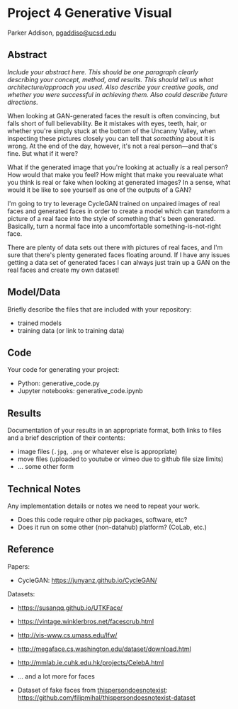 # Project 4 Generative Visual

Parker Addison, pgaddiso@ucsd.edu

## Abstract

*Include your abstract here. This should be one paragraph clearly describing your concept, method, and results. This should tell us what architecture/approach you used. Also describe your creative goals, and whether you were successful in achieving them. Also could describe future directions.*

When looking at GAN-generated faces the result is often convincing, but falls short of full believability.  Be it mistakes with eyes, teeth, hair, or whether you're simply stuck at the bottom of the Uncanny Valley, when inspecting these pictures closely you can tell that *something* about it is wrong.  At the end of the day, however, it's not a real person—and that's fine.  But what if it were?

What if the generated image that you're looking at actually *is* a real person?  How would that make you feel?  How might that make you reevaluate what you think is real or fake when looking at generated images?  In a sense, what would it be like to see yourself as one of the outputs of a GAN?

I'm going to try to leverage CycleGAN trained on unpaired images of real faces and generated faces in order to create a model which can transform a picture of a real face into the style of something that's been generated.  Basically, turn a normal face into a uncomfortable something-is-not-right face.

There are plenty of data sets out there with pictures of real faces, and I'm sure that there's plenty generated faces floating around.  If I have any issues getting a data set of generated faces I can always just train up a GAN on the real faces and create my own dataset!


## Model/Data

Briefly describe the files that are included with your repository:
- trained models
- training data (or link to training data)

## Code

Your code for generating your project:
- Python: generative_code.py
- Jupyter notebooks: generative_code.ipynb

## Results

Documentation of your results in an appropriate format, both links to files and a brief description of their contents:
- image files (`.jpg`, `.png` or whatever else is appropriate)
- move files (uploaded to youtube or vimeo due to github file size limits)
- ... some other form

## Technical Notes

Any implementation details or notes we need to repeat your work. 
- Does this code require other pip packages, software, etc?
- Does it run on some other (non-datahub) platform? (CoLab, etc.)

## Reference

Papers:
- CycleGAN: https://junyanz.github.io/CycleGAN/

Datasets:
- https://susanqq.github.io/UTKFace/
- https://vintage.winklerbros.net/facescrub.html
- http://vis-www.cs.umass.edu/lfw/
- http://megaface.cs.washington.edu/dataset/download.html
- http://mmlab.ie.cuhk.edu.hk/projects/CelebA.html
- ... and a lot more for faces

- Dataset of fake faces from [thispersondoesnotexist](thispersondoesnotexist.com): https://github.com/filipmihal/thispersondoesnotexist-dataset
